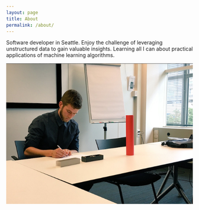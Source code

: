 ```yaml
---
layout: page
title: About
permalink: /about/
---
```


Software developer in Seattle.
Enjoy the challenge of leveraging unstructured data to gain valuable insights.
Learning all I can about practical applications of machine learning algorithms.

![alex-simes-signing-thesis](/images/graduation.png)


